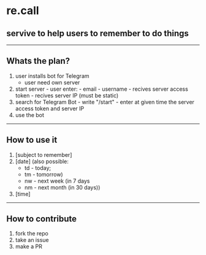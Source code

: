 # re.call

## servive to help users to remember to do things

---

## Whats the plan?

1. user installs bot for Telegram
    - user need own server
2. start server 
        - user enter:
            - email
            - username
        - recives server access token 
        - recives server IP (must be static)
3. search for Telegram Bot
        - write "/start"
        - enter at given time the server access token and server IP
4. use the bot

---
## How to use it

1. [subject to remember]
2. [date] (also possible:
    - td - today;
    - tm - tomorrow)
    - nw - next week (in 7 days
    - nm - next month (in 30 days))
3. [time]

---

## How to contribute
1. fork the repo
2. take an issue
3. make a PR
